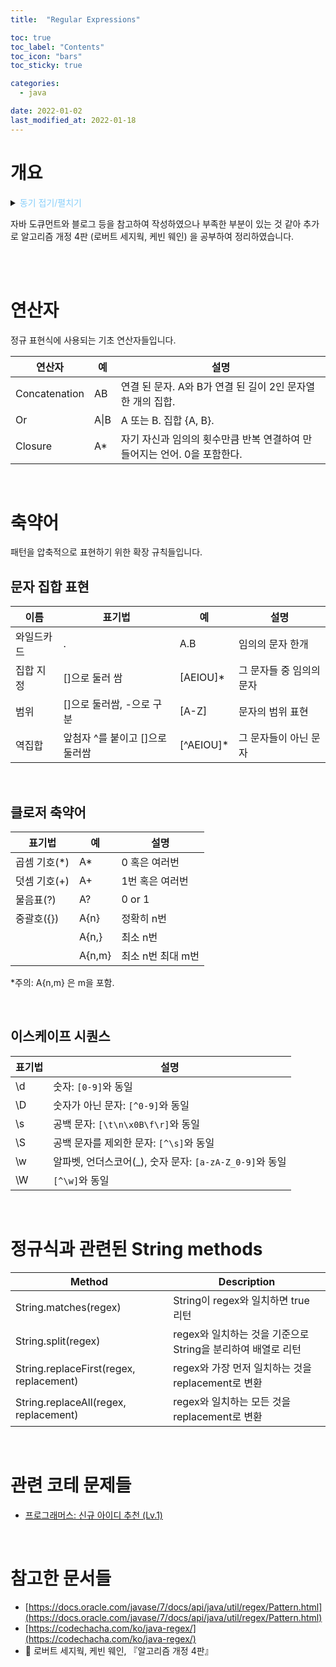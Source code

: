 ```yaml
---
title:  "Regular Expressions"

toc: true
toc_label: "Contents"
toc_icon: "bars"
toc_sticky: true

categories:
  - java

date: 2022-01-02
last_modified_at: 2022-01-18
---
```




# 개요

<details>
<summary><span style="color:LightSkyBlue">동기 접기/펼치기</span></summary>

[프로그래머스: 신규 아이디 추천 (Lv.1)](https://programmers.co.kr/learn/courses/30/lessons/72410)

위 문제를 해결하고 다른 사람의 풀이를 보니 많은 사람들이 정규식을 사용하여 풀이하였습니다. 정규식의 존재 정도만 알고 있었는데, 문자열 관련 문제를 쉽게 풀기 위해 정규식을 잘 정리하여 활용해보자고 마음먹었습니다.

문제에 대한 간략한 설명과 풀이입니다.
> 1단계 new_id의 모든 대문자를 대응되는 소문자로 치환합니다.
>
> 2단계 new_id에서 알파벳 소문자, 숫자, 빼기(-), 밑줄(_), 마침표(.)를 제외한 모든 문자를 제거합니다.
> ... (생략) ... 

저는 이 문제를 다음과 같이 접근했었습니다.

```java
if(ch >= 'A' && ch <= 'Z'){
                stringBuilder.append((char)(ch+32));
                continue;
            }
            if((ch >= 'a' && ch <= 'z') || (ch >= '0' && ch <= '9')){
                stringBuilder.append(ch);
                continue;
            }
```



이 코드를 정규식을 사용하여 간단하게 표현하면 다음과 같습니다.

```java
String temp = new_id.toLowerCase();
temp = temp.replaceAll("[^-_.a-z0-9]","");
```

</details>



자바 도큐먼트와 블로그 등을 참고하여 작성하였으나 부족한 부분이 있는 것 같아 추가로 알고리즘 개정 4판 (로버트 세지웍, 케빈 웨인) 을 공부하여 정리하였습니다.

<br/><br/>

# 연산자

 정규 표현식에 사용되는 기초 연산자들입니다.

| 연산자        | 예   | 설명                                                         |
| ------------- | ---- | ------------------------------------------------------------ |
| Concatenation | AB   | 연결 된 문자. A와 B가 연결 된 길이 2인 문자열 한 개의 집합.  |
| Or            | A\|B | A 또는 B. 집합 {A, B}.                                       |
| Closure       | A*   | 자기 자신과 임의의 횟수만큼 반복 연결하여 만들어지는 언어. 0을 포함한다. |

<br/>

# 축약어

패턴을 압축적으로 표현하기 위한 확장 규칙들입니다.



## 문자 집합 표현

| 이름       | 표기법                          | 예        | 설명                     |
| ---------- | ------------------------------- | --------- | ------------------------ |
| 와일드카드 | .                               | A.B       | 임의의 문자 한개         |
| 집합 지정  | []으로 둘러 쌈                  | [AEIOU]*  | 그 문자들 중 임의의 문자 |
| 범위       | []으로 둘러쌈, -으로 구분       | [A-Z]     | 문자의 범위 표현         |
| 역집합     | 앞첨자 ^를 붙이고 []으로 둘러쌈 | [^AEIOU]* | 그 문자들이 아닌 문자    |

<br/>

## 클로저 축약어

| 표기법       | 예     | 설명              |
| ------------ | ------ | ----------------- |
| 곱셈 기호(*) | A*     | 0 혹은 여러번     |
| 덧셈 기호(+) | A+     | 1번 혹은 여러번   |
| 물음표(?)    | A?     | 0 or 1            |
| 중괄호({})   | A{n}   | 정확히 n번        |
|              | A{n,}  | 최소 n번          |
|              | A{n,m} | 최소 n번 최대 m번 |

*주의: A{n,m} 은 m을 포함.

<br/>

## 이스케이프 시퀀스

| 표기법 | 설명                                                    |
| ------ | ------------------------------------------------------- |
| \d     | 숫자: `[0-9]`와 동일                                    |
| \D     | 숫자가 아닌 문자: `[^0-9]`와 동일                       |
| \s     | 공백 문자: `[\t\n\x0B\f\r]`와 동일                      |
| \S     | 공백 문자를 제외한 문자: `[^\s]`와 동일                 |
| \w     | 알파벳, 언더스코어(_), 숫자 문자: `[a-zA-Z_0-9]`와 동일 |
| \W     | `[^\w]`와 동일                                          |

<br/>



# 정규식과 관련된 String methods

|Method|Description|
|---|---|
|String.matches(regex)|String이 regex와 일치하면 true 리턴|
|String.split(regex)|regex와 일치하는 것을 기준으로 String을 분리하여 배열로 리턴|
|String.replaceFirst(regex, replacement)|regex와 가장 먼저 일치하는 것을 replacement로 변환|
|String.replaceAll(regex, replacement)|regex와 일치하는 모든 것을 replacement로 변환|

<br/>

# 관련 코테 문제들

- [프로그래머스: 신규 아이디 추천 (Lv.1)](https://programmers.co.kr/learn/courses/30/lessons/72410)

<br/>

# 참고한 문서들

- [https://docs.oracle.com/javase/7/docs/api/java/util/regex/Pattern.html](https://docs.oracle.com/javase/7/docs/api/java/util/regex/Pattern.html)
- [https://codechacha.com/ko/java-regex/](https://codechacha.com/ko/java-regex/)
- 📘 로버트 세지웍, 케빈 웨인, 『알고리즘 개정 4판』
